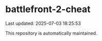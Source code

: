 # battlefront-2-cheat

Last updated: 2025-07-03 18:25:53

This repository is automatically maintained.
